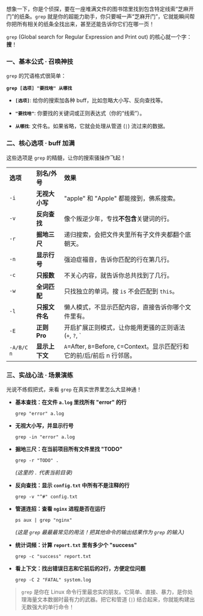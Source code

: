 想象一下，你是个侦探，要在一座堆满文件的图书馆里找到包含特定线索“芝麻开门”的纸条。`grep` 就是你的超能力助手，你只要喊一声“芝麻开门”，它就能瞬间帮你把所有相关的纸条全找出来，甚至还能告诉你它们在哪一页！

`grep` (Global search for Regular Expression and Print out) 的核心就一个字：**搜**！

### 一、基本公式 · 召唤神技

`grep` 的咒语格式很简单：

**`grep [选项] "要找啥" 从哪找`**

- **`[选项]`**: 给你的搜索加各种 buff，比如忽略大小写、反向查找等。
    
- **`"要找啥"`**: 你要找的关键词或正则表达式（你的“线索”）。
    
- **`从哪找`**: 文件名。如果省略，它就会处理从管道 (`|`) 流过来的数据。
    

### 二、核心选项 · buff 加满

这些选项是 `grep` 的精髓，让你的搜索骚操作飞起！

|   |   |   |
|---|---|---|
|**选项**|**别名/外号**|**效果**|
|`-i`|**无视大小写**|"apple" 和 "Apple" 都能搜到，佛系搜索。|
|`-v`|**反向查找**|像个叛逆少年，专找**不包含**关键词的行。|
|`-r`|**掘地三尺**|递归搜索，会把文件夹里所有子文件夹都翻个底朝天。|
|`-n`|**显示行号**|强迫症福音，告诉你匹配的行在第几行。|
|`-c`|**只报数**|不关心内容，就告诉你总共找到了几行。|
|`-w`|**全词匹配**|只找独立的单词。搜 `is` 不会匹配到 `this`。|
|`-l`|**只报文件名**|懒人模式，不显示匹配内容，直接告诉你哪个文件里有。|
|`-E`|**正则 Pro**|开启扩展正则模式，让你能用更骚的正则语法 (`+`, `?`, `|
|`-A/B/C n`|**显示上下文**|`A`=After, `B`=Before, `C`=Context。显示匹配行和它的前/后/前后 n 行邻居。|

### 三、实战心法 · 场景演练

光说不练假把式，来看 `grep` 在真实世界里怎么大显神通！

- **基本查找：在文件 `a.log` 里找所有 "error" 的行**
    
    ```
    grep "error" a.log
    ```
    
- **无视大小写，并显示行号**
    
    ```
    grep -in "error" a.log
    ```
    
- **掘地三尺：在当前项目所有文件里找 "TODO"**
    
    ```
    grep -r "TODO" .
    ```
    
    _(这里的 `.` 代表当前目录)_
    
- **反向查找：显示 `config.txt` 中所有不是注释的行**
    
    ```
    grep -v "^#" config.txt
    ```
    
- **管道连招：查看 `nginx` 进程是否在运行**
    
    ```
    ps aux | grep "nginx"
    ```
    
    _(这是 `grep` 最最最常见的用法！把其他命令的输出结果作为 `grep` 的输入)_
    
- **统计词频：计算 `report.txt` 里有多少个 "success"**
    
    ```
    grep -c "success" report.txt
    ```
    
- **看上下文：找出错误日志和它前后的2行，方便定位问题**
    
    ```
    grep -C 2 "FATAL" system.log
    ```
    

> `grep` 是你在 Linux 命令行里最忠实的朋友。它简单、直接、暴力，是你处理海量文本数据时最有力的武器。把它和管道 (`|`) 结合起来，你就能构建出无数强大的单行命令！